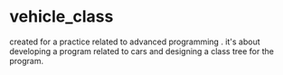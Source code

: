 # vehicle_class
created for a practice related to advanced programming . it's about developing a program related to cars and designing a class tree for the program.
